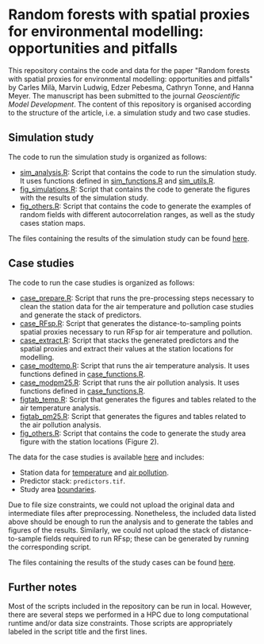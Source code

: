 # Random forests with spatial proxies for environmental modelling: opportunities and pitfalls

This repository contains the code and data for the paper "Random forests with spatial proxies for environmental modelling: opportunities and pitfalls" by Carles Milà, Marvin Ludwig, Edzer Pebesma, Cathryn Tonne, and Hanna Meyer. The manuscript has been submitted to the journal *Geoscientific Model Development*. The content of this repository is organised according to the structure of the article, i.e. a simulation study and two case studies.


## Simulation study

The code to run the simulation study is organized as follows:

* [sim_analysis.R](R/simulations/sim_analysis.R): Script that contains the code to run the simulation study. It uses functions defined in [sim_functions.R](R/simulations/sim_functions.R) and [sim_utils.R](R/simulations/sim_utils.R).
* [fig_simulations.R](R/figures/fig_simulations.R): Script that contains the code to generate the figures with the results of the simulation study.
* [fig_others.R](R/figures/fig_others.R): Script that contains the code to generate the examples of random fields with different autocorrelation ranges, as well as the study cases station maps.

The files containing the results of the simulation study can be found [here](results/simulations).

## Case studies

The code to run the case studies is organized as follows:

* [case_prepare.R](R/case/case_prepare.R): Script that runs the pre-processing steps necessary to clean the station data for the air temperature and pollution case studies and generate the stack of predictors.
* [case_RFsp.R](R/case/case_RFsp.R): Script that generates the distance-to-sampling points spatial proxies necessary to run RFsp for air temperature and pollution.
* [case_extract.R](R/case/case_extract.R): Script that stacks the generated predictors and the spatial proxies and extract their values at the station locations for modelling.
* [case_modtemp.R](R/case/case_modtemp.R): Script that runs the air temperature analysis. It uses functions defined in [case_functions.R](R/case/case_functions.R).
* [case_modpm25.R](R/case/case_modpm25.R): Script that runs the air pollution analysis. It uses functions defined in [case_functions.R](R/case/case_functions.R).
* [figtab_temp.R](R/figures/figtab_temp.R): Script that generates the figures and tables related to the air temperature analysis.
* [figtab_pm25.R](R/figures/figtab_pm25.R): Script that generates the figures and tables related to the air pollution analysis.
* [fig_others.R](R/figures/fig_others.R): Script that contains the code to generate the study area figure with the station locations (Figure 2).

The data for the case studies is available [here](data/) and includes:

* Station data for [temperature](data/temp/) and [air pollution](data/AP/).
* Predictor stack: `predictors.tif`.
* Study area [boundaries](data/boundaries/). 

Due to file size constraints, we could not upload the original data and intermediate files after preprocessing. Nonetheless, the included data listed above should be enough to run the analysis and to generate the tables and figures of the results. Similarly, we could not upload the stack of distance-to-sample fields required to run RFsp; these can be generated by running the corresponding script.

The files containing the results of the study cases can be found [here](results/case).

## Further notes

Most of the scripts included in the repository can be run in local. However, there are several steps we performed in a HPC due to long computational runtime and/or data size constraints. Those scripts are appropriately labeled in the script title and the first lines. 
